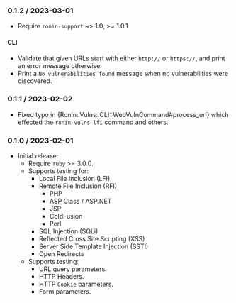 ### 0.1.2 / 2023-03-01

* Require `ronin-support` ~> 1.0, >= 1.0.1

#### CLI

* Validate that given URLs start with either `http://` or `https://`, and print
  an error message otherwise.
* Print a `No vulnerabilities found` message when no vulnerabilities were
  discovered.

### 0.1.1 / 2023-02-02

* Fixed typo in {Ronin::Vulns::CLI::WebVulnCommand#process_url} which effected
  the `ronin-vulns lfi` command and others.

### 0.1.0 / 2023-02-01

* Initial release:
  * Require `ruby` >= 3.0.0.
  * Supports testing for:
    * Local File Inclusion (LFI)
    * Remote File Inclusion (RFI)
      * PHP
      * ASP Class / ASP.NET
      * JSP
      * ColdFusion
      * Perl
    * SQL Injection (SQLi)
    * Reflected Cross Site Scripting (XSS)
    * Server Side Template Injection (SSTI)
    * Open Redirects
  * Supports testing:
    * URL query parameters.
    * HTTP Headers.
    * HTTP `Cookie` parameters.
    * Form parameters.

